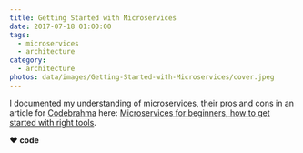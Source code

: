 ```yaml
---
title: Getting Started with Microservices
date: 2017-07-18 01:00:00
tags:
  - microservices
  - architecture
category:
  - architecture
photos: data/images/Getting-Started-with-Microservices/cover.jpeg
---
```

I documented my understanding of microservices, their pros and cons in an article for [Codebrahma][codebrahma-url] here: [Microservices for beginners, how to get started with right tools][blog-url].

[codebrahma-url]: https://codebrahma.com
[blog-url]: https://codebrahma.com/microservices-for-beginners/

**❤️ code**